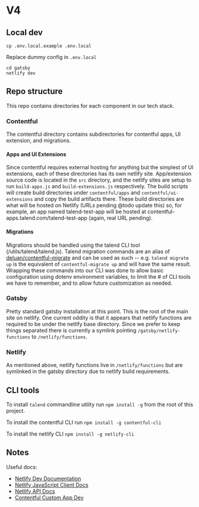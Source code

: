 # V4

## Local dev

```
cp .env.local.example .env.local
```

Replace dummy config in `.env.local`

```
cd gatsby
netlify dev
```

## Repo structure

This repo contains directories for each component in our tech stack.

### Contentful

The contentful directory contains subdirectories for contentful apps, UI extension, and migrations.

#### Apps and UI Extensions

Since contentful requires external hosting for anything but the simplest of UI extensions, 
each of these directories has its own netlify site. App/extension source code is located in
the `src` directory, and the netlify sites are setup to run `build-apps.js` and `build-extensions.js`
respectively. The build scripts will create build directories under `contentful/apps` and
`contentful/ui-extensions` and copy the build artifacts there. These build directories are
what will be hosted on Netlify (URLs pending @todo update this) so, for example, an app
named talend-test-app will be hosted at contentful-apps.talend.com/talend-test-app (again, real URL pending).

#### Migrations

Migrations should be handled using the talend CLI tool (/utils/talend/talend.js). Talend
migration commands are an alias of [deluan/contentful-migrate](https://github.com/deluan/contentful-migrate)
and can be used as such -- e.g. `talend migrate up` is the equivalent of `contentful-migrate up`
and will have the same result. Wrapping these commands into our CLI was done to allow basic
configuration using dotenv environment variables, to limit the # of CLI tools we have to
remember, and to allow future customization as needed.

### Gatsby

Pretty standard gatsby installation at this point. This is the root of the main site on
netlify. One current oddity is that it appears that netlify functions are required to be
under the netlify base directory. Since we prefer to keep things separated there is currently
a symlink pointing `/gatsby/netlify-functions` to `/netlify/functions`.

### Netlify

As mentioned above, netlify functions live in `/netlify/functions` but are symlinked in the
gatsby directory due to netlify build requirements.

## CLI tools

To install `talend` commandline utility run `npm install -g` from the root of this project.

To install the contentful CLI run `npm install -g contentful-cli`

To install the netlify CLI `npm install -g netlify-cli`

## Notes

Useful docs:

- [Netlify Dev Documentation](https://github.com/netlify/cli/blob/master/docs/netlify-dev.md)
- [Netlify JavaScript Client Docs](https://github.com/netlify/js-client)
- [Netlify API Docs](https://open-api.netlify.com/)
- [Contentful Custom App Dev](https://www.contentful.com/developers/docs/extensibility/app-framework/create-contentful-app/)